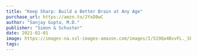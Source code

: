 ```yaml
---
title: "Keep Sharp: Build a Better Brain at Any Age"
purchase_url: https://amzn.to/2YxD8wC
author: "Sanjay Gupta, M.D."
publisher: "Simon & Schuster"
date: 2021-02-01
image: https://images-na.ssl-images-amazon.com/images/I/519Qa4BvvFL._SL75_.jpg
tags:
---
```



